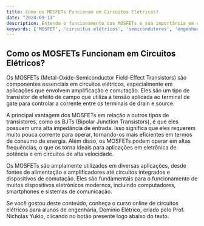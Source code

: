 ```yaml
---
title: Como os MOSFETs Funcionam em Circuitos Elétricos?
date: "2024-09-13"
description: Entenda o funcionamento dos MOSFETs e sua importância em circuitos elétricos.
keywords: ['MOSFET', 'circuitos elétricos', 'semicondutores', 'engenharia']
---
```


## Como os MOSFETs Funcionam em Circuitos Elétricos?

Os MOSFETs (Metal-Oxide-Semiconductor Field-Effect Transistors) são componentes essenciais em circuitos elétricos, especialmente em aplicações que envolvem amplificação e comutação. Eles são um tipo de transistor de efeito de campo que utiliza a tensão aplicada ao terminal de gate para controlar a corrente entre os terminais de drain e source.

A principal vantagem dos MOSFETs em relação a outros tipos de transistores, como os BJTs (Bipolar Junction Transistors), é que eles possuem uma alta impedância de entrada. Isso significa que eles requerem muito pouca corrente para operar, tornando-os mais eficientes em termos de consumo de energia. Além disso, os MOSFETs podem operar em altas frequências, o que os torna ideais para aplicações em eletrônica de potência e em circuitos de alta velocidade.

Os MOSFETs são amplamente utilizados em diversas aplicações, desde fontes de alimentação e amplificadores até circuitos integrados e dispositivos de comutação. Eles são fundamentais para o funcionamento de muitos dispositivos eletrônicos modernos, incluindo computadores, smartphones e sistemas de comunicação.

Se você gostou deste conteúdo, conheça o curso online de circuitos elétricos para alunos de engenharia, Domínio Elétrico, criado pelo Prof. Nicholas Yukio, clicando no botão presente logo abaixo do texto.